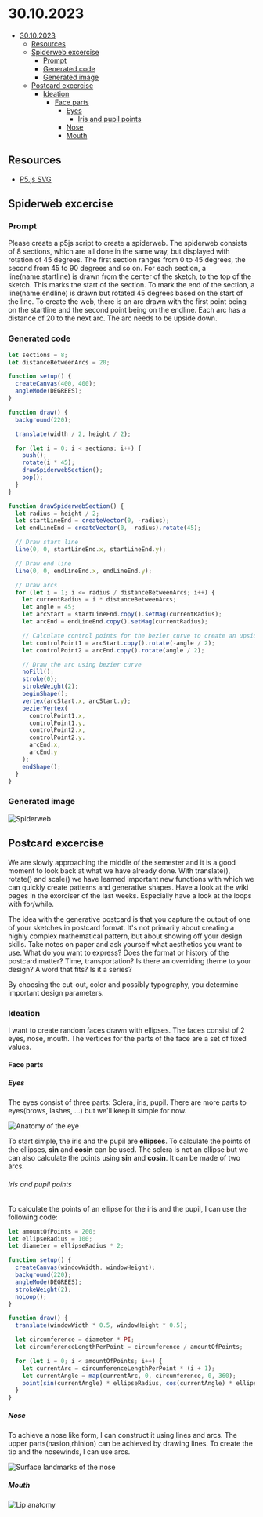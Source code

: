 # 30.10.2023

- [30.10.2023](#30102023)
  - [Resources](#resources)
  - [Spiderweb excercise](#spiderweb-excercise)
    - [Prompt](#prompt)
    - [Generated code](#generated-code)
    - [Generated image](#generated-image)
  - [Postcard excercise](#postcard-excercise)
    - [Ideation](#ideation)
      - [Face parts](#face-parts)
        - [Eyes](#eyes)
          - [Iris and pupil points](#iris-and-pupil-points)
        - [Nose](#nose)
        - [Mouth](#mouth)

## Resources

- [P5.js SVG](https://github.com/zenozeng/p5.js-svg)

## Spiderweb excercise

### Prompt

Please create a p5js script to create a spiderweb.
The spiderweb consists of 8 sections, which are all done in the same way, but displayed with rotation of 45 degrees. The first section ranges from 0 to 45 degrees, the second from 45 to 90 degrees and so on.
For each section, a line(name:startline) is drawn from the center of the sketch, to the top of the sketch. This marks the start of the section. To mark the end of the section, a line(name:endline) is drawn but rotated 45 degrees based on the start of the line.
To create the web, there is an arc drawn with the first point being on the startline and the second point being on the endline. Each arc has a distance of 20 to the next arc. The arc needs to be upside down.

### Generated code

```javascript
let sections = 8;
let distanceBetweenArcs = 20;

function setup() {
  createCanvas(400, 400);
  angleMode(DEGREES);
}

function draw() {
  background(220);

  translate(width / 2, height / 2);

  for (let i = 0; i < sections; i++) {
    push();
    rotate(i * 45);
    drawSpiderwebSection();
    pop();
  }
}

function drawSpiderwebSection() {
  let radius = height / 2;
  let startLineEnd = createVector(0, -radius);
  let endLineEnd = createVector(0, -radius).rotate(45);

  // Draw start line
  line(0, 0, startLineEnd.x, startLineEnd.y);

  // Draw end line
  line(0, 0, endLineEnd.x, endLineEnd.y);

  // Draw arcs
  for (let i = 1; i <= radius / distanceBetweenArcs; i++) {
    let currentRadius = i * distanceBetweenArcs;
    let angle = 45;
    let arcStart = startLineEnd.copy().setMag(currentRadius);
    let arcEnd = endLineEnd.copy().setMag(currentRadius);

    // Calculate control points for the bezier curve to create an upside down arc
    let controlPoint1 = arcStart.copy().rotate(-angle / 2);
    let controlPoint2 = arcEnd.copy().rotate(angle / 2);

    // Draw the arc using bezier curve
    noFill();
    stroke(0);
    strokeWeight(2);
    beginShape();
    vertex(arcStart.x, arcStart.y);
    bezierVertex(
      controlPoint1.x,
      controlPoint1.y,
      controlPoint2.x,
      controlPoint2.y,
      arcEnd.x,
      arcEnd.y
    );
    endShape();
  }
}

```

### Generated image

![Spiderweb](spiderweb.png)


## Postcard excercise

We are slowly approaching the middle of the semester and it is a good moment to look back at what we have already done. With translate(), rotate() and scale() we have learned important new functions with which we can quickly create patterns and generative shapes. Have a look at the wiki pages in the exorciser of the last weeks. Especially have a look at the loops with for/while.

The idea with the generative postcard is that you capture the output of one of your sketches in postcard format. It's not primarily about creating a highly complex mathematical pattern, but about showing off your design skills. Take notes on paper and ask yourself what aesthetics you want to use. What do you want to express? Does the format or history of the postcard matter? Time, transportation? Is there an overriding theme to your design? A word that fits? Is it a series?

By choosing the cut-out, color and possibly typography, you determine important design parameters.

### Ideation

I want to create random faces drawn with ellipses. The faces consist of 2 eyes, nose, mouth.
The vertices for the parts of the face are a set of fixed values.

#### Face parts

##### Eyes

The eyes consist of three parts: Sclera, iris, pupil. There are more parts to eyes(brows, lashes, ...) but we'll keep it simple for now.

![Anatomy of the eye](anatomy%20of%20eye.jpeg)

To start simple, the iris and the pupil are **ellipses**. To calculate the points of the ellipses, **sin** and **cosin** can be used.
The sclera is not an ellipse but we can also calculate the points using **sin** and **cosin**. It can be made of two arcs.

###### Iris and pupil points

To calculate the points of an ellipse for the iris and the pupil, I can use the following code:

```javascript
let amountOfPoints = 200;
let ellipseRadius = 100;
let diameter = ellipseRadius * 2;

function setup() {
  createCanvas(windowWidth, windowHeight);
  background(220);
  angleMode(DEGREES);
  strokeWeight(2);
  noLoop();
}

function draw() {
  translate(windowWidth * 0.5, windowHeight * 0.5);

  let circumference = diameter * PI;
  let circumferenceLengthPerPoint = circumference / amountOfPoints;

  for (let i = 0; i < amountOfPoints; i++) {
    let currentArc = circumferenceLengthPerPoint * (i + 1);
    let currentAngle = map(currentArc, 0, circumference, 0, 360);
    point(sin(currentAngle) * ellipseRadius, cos(currentAngle) * ellipseRadius);
  }
}
```

##### Nose

To achieve a nose like form, I can construct it using lines and arcs.
The upper parts(nasion,rhinion) can be achieved by drawing lines.
To create the tip and the nosewinds, I can use arcs.

![Surface landmarks of the nose](surface%20landmarks%20of%20nose.png)

##### Mouth

![Lip anatomy](lip%20anatomy.jpeg)